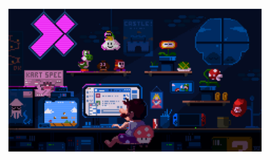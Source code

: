 



<!---
loveyxw/loveyxw is a ✨ special ✨ repository because its `README.md` (this file) appears on your GitHub profile.
You can click the Preview link to take a look at your changes.
--->
![](https://github.com/loveyxw/loveyxw/raw/main/%E5%8A%A8%E6%80%81%E9%85%B7%E5%9B%BE.gif)
